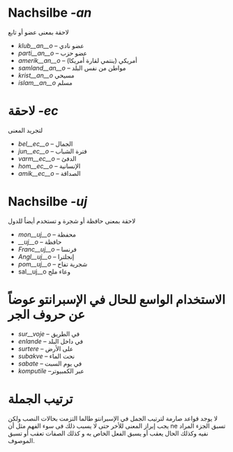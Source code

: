 # Nachsilbe *-an*

لاحقة بمعنى عضو أو تابع 
- *klub__an__o*    – عضو نادي
- *parti__an__o*   – عضو حزب 
- *amerik__an__o*  – أمريكي (ينتمي لقارة أمريكا)
- *samland__an__o* – مواطن من نفس البلد
- *krist__an__o* مسيحي
- *islam__an__o* مسلم 

# لاحقة *-ec*

لتجريد المعنى 
- *bel__ec__o* – الجمال 
- *jun__ec__o* – فترة الشباب
- *varm__ec__o* – الدفئ
- *hom__ec__o* – الإنسانية 
- *amik__ec__o* – الصداقة 
 

# Nachsilbe *-uj*

لاحقة بمعنى حافظة أو شجرة و تستخدم أيضاً للدول 
- *mon__uj__o* – محفظة 
- *__uj__o* – حافظة 
- *Franc__uj__o* – فرنسا 
- *Angl__uj__o* – إنجلترا
- *pom__uj__o* – شجرية تفاح
- sal__uj__o وعاء ملح

# الاستخدام الواسع للحال في الإسبرانتو عوضاً عن حروف الجر 


- *sur__voje* – في الطريق 
- *enlande* – في داخل البلد 
- *surtere* – على الأرض 
- *subakve* – نحت الماء 
- *sabate* – في يوم السبت 
- *komputile* –عبر الكمبيوتر 
 

# ترتيب الجملة 


لا يوجد قواعد صارمة لترتيب الجمل في الإسبرانتو طالما التزمت  بحالات النصب ولكن يجب إبراز المعنى للأخر حتى لا يسبب ذلك فى سوء الفهم مثل أن ne تسبق الجزء المراد نفيه وكذلك الحال يعقب أو يسبق الفعل الخاص به و كذلك الصفات تعقب أو تسبق الموصوف.
